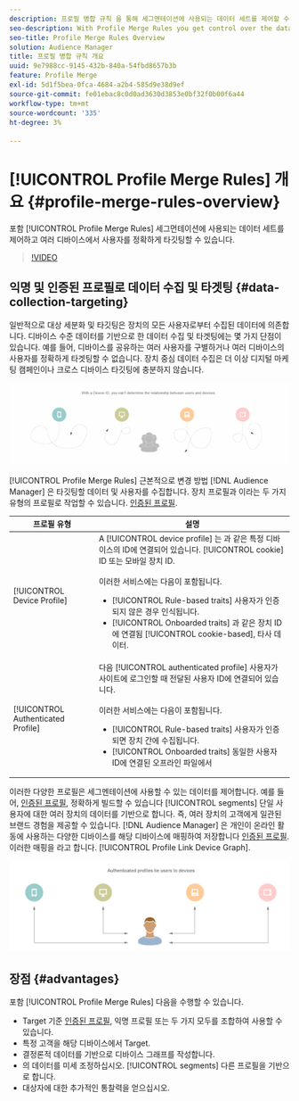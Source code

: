 ```yaml
---
description: 프로필 병합 규칙 을 통해 세그멘테이션에 사용되는 데이터 세트를 제어할 수 있고 여러 디바이스에서 개인을 정확하게 타깃팅할 수 있습니다.
seo-description: With Profile Merge Rules you get control over the data sets used for segmentation and can target a person accurately across multiple devices.
seo-title: Profile Merge Rules Overview
solution: Audience Manager
title: 프로필 병합 규칙 개요
uuid: 9e7988cc-9145-432b-840a-54fbd8657b3b
feature: Profile Merge
exl-id: 5d1f5bea-0fca-4684-a2b4-585d9e38d9ef
source-git-commit: fe01ebac8c0d0ad3630d3853e0bf32f0b00f6a44
workflow-type: tm+mt
source-wordcount: '335'
ht-degree: 3%

---
```


# [!UICONTROL Profile Merge Rules] 개요 {#profile-merge-rules-overview}

포함 [!UICONTROL Profile Merge Rules] 세그먼테이션에 사용되는 데이터 세트를 제어하고 여러 디바이스에서 사용자를 정확하게 타깃팅할 수 있습니다.

>[!VIDEO](https://video.tv.adobe.com/v/28974)

## 익명 및 인증된 프로필로 데이터 수집 및 타겟팅 {#data-collection-targeting}

일반적으로 대상 세분화 및 타깃팅은 장치의 모든 사용자로부터 수집된 데이터에 의존합니다. 디바이스 수준 데이터를 기반으로 한 데이터 수집 및 타겟팅에는 몇 가지 단점이 있습니다. 예를 들어, 디바이스를 공유하는 여러 사용자를 구별하거나 여러 디바이스의 사용자를 정확하게 타겟팅할 수 없습니다. 장치 중심 데이터 수집은 더 이상 디지털 마케팅 캠페인이나 크로스 디바이스 타깃팅에 충분하지 않습니다.

![](assets/unauthenticated2.png)

[!UICONTROL Profile Merge Rules] 근본적으로 변경 방법 [!DNL Audience Manager] 은 타깃팅할 데이터 및 사용자를 수집합니다. 장치 프로필과 이라는 두 가지 유형의 프로필로 작업할 수 있습니다. [인증된 프로필](../../reference/visitor-authentication-states.md).

| 프로필 유형 | 설명 |
|---|---|
| [!UICONTROL Device Profile] | A [!UICONTROL device profile] 는 과 같은 특정 디바이스의 ID에 연결되어 있습니다. [!UICONTROL cookie] ID 또는 모바일 장치 ID.<br><br>이러한 서비스에는 다음이 포함됩니다.<ul><li>[!UICONTROL Rule-based traits] 사용자가 인증되지 않은 경우 인식됩니다.</li><li>[!UICONTROL Onboarded traits] 과 같은 장치 ID에 연결됨 [!UICONTROL cookie-based], 타사 데이터.</li></ul> |
| [!UICONTROL Authenticated Profile] | 다음 [!UICONTROL authenticated profile] 사용자가 사이트에 로그인할 때 전달된 사용자 ID에 연결되어 있습니다.<br><br>이러한 서비스에는 다음이 포함됩니다.<ul><li>[!UICONTROL Rule-based traits] 사용자가 인증되면 장치 간에 수집됩니다.</li><li>[!UICONTROL Onboarded traits] 동일한 사용자 ID에 연결된 오프라인 파일에서</li></ul> |

이러한 다양한 프로필은 세그멘테이션에 사용할 수 있는 데이터를 제어합니다. 예를 들어, [인증된 프로필](../../reference/visitor-authentication-states.md), 정확하게 빌드할 수 있습니다 [!UICONTROL segments] 단일 사용자에 대한 여러 장치의 데이터를 기반으로 합니다. 즉, 여러 장치의 고객에게 일관된 브랜드 경험을 제공할 수 있습니다. [!DNL Audience Manager] 은 개인이 온라인 활동에 사용하는 다양한 디바이스를 해당 디바이스에 매핑하여 저장합니다 [인증된 프로필](../../reference/visitor-authentication-states.md). 이러한 매핑을 라고 합니다. [!UICONTROL Profile Link Device Graph].

![](assets/authenticated2.png)

## 장점 {#advantages}

포함 [!UICONTROL Profile Merge Rules] 다음을 수행할 수 있습니다.

* Target 기준 [인증된 프로필](../../reference/visitor-authentication-states.md), 익명 프로필 또는 두 가지 모두를 조합하여 사용할 수 있습니다.
* 특정 고객을 해당 디바이스에서 Target.
* 결정론적 데이터를 기반으로 디바이스 그래프를 작성합니다.
* 의 데이터를 미세 조정하십시오. [!UICONTROL segments] 다른 프로필을 기반으로 합니다.
* 대상자에 대한 추가적인 통찰력을 얻으십시오.
